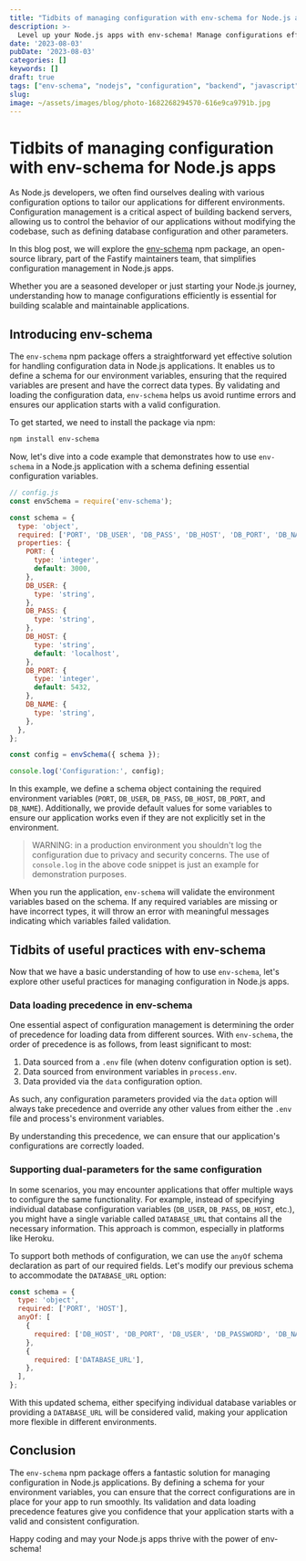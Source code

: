 ```yaml
---
title: "Tidbits of managing configuration with env-schema for Node.js apps"
description: >-
  Level up your Node.js apps with env-schema! Manage configurations effortlessly and learn useful practices for building for configuration management.
date: '2023-08-03'
pubDate: '2023-08-03'
categories: []
keywords: []
draft: true
tags: ["env-schema", "nodejs", "configuration", "backend", "javascript"]
slug: 
image: ~/assets/images/blog/photo-1682268294570-616e9ca9791b.jpg
---
```


# Tidbits of managing configuration with env-schema for Node.js apps

As Node.js developers, we often find ourselves dealing with various configuration options to tailor our applications for different environments. Configuration management is a critical aspect of building backend servers, allowing us to control the behavior of our applications without modifying the codebase, such as defining database configuration and other parameters.

In this blog post, we will explore the [env-schema](https://github.com/fastify/env-schema) npm package, an open-source library, part of the Fastify maintainers team, that simplifies configuration management in Node.js apps.

Whether you are a seasoned developer or just starting your Node.js journey, understanding how to manage configurations efficiently is essential for building scalable and maintainable applications.

## Introducing env-schema

The `env-schema` npm package offers a straightforward yet effective solution for handling configuration data in Node.js applications. It enables us to define a schema for our environment variables, ensuring that the required variables are present and have the correct data types. By validating and loading the configuration data, `env-schema` helps us avoid runtime errors and ensures our application starts with a valid configuration.

To get started, we need to install the package via npm:

```sh
npm install env-schema
```

Now, let's dive into a code example that demonstrates how to use `env-schema` in a Node.js application with a schema defining essential configuration variables.

```javascript
// config.js
const envSchema = require('env-schema');

const schema = {
  type: 'object',
  required: ['PORT', 'DB_USER', 'DB_PASS', 'DB_HOST', 'DB_PORT', 'DB_NAME'],
  properties: {
    PORT: {
      type: 'integer',
      default: 3000,
    },
    DB_USER: {
      type: 'string',
    },
    DB_PASS: {
      type: 'string',
    },
    DB_HOST: {
      type: 'string',
      default: 'localhost',
    },
    DB_PORT: {
      type: 'integer',
      default: 5432,
    },
    DB_NAME: {
      type: 'string',
    },
  },
};

const config = envSchema({ schema });

console.log('Configuration:', config);
```

In this example, we define a schema object containing the required environment variables (`PORT`, `DB_USER`, `DB_PASS`, `DB_HOST`, `DB_PORT`, and `DB_NAME`). Additionally, we provide default values for some variables to ensure our application works even if they are not explicitly set in the environment.

> WARNING: in a production environment you shouldn't log the configuration due to privacy and security concerns. The use of `console.log` in the above code snippet is just an example for demonstration purposes.

When you run the application, `env-schema` will validate the environment variables based on the schema. If any required variables are missing or have incorrect types, it will throw an error with meaningful messages indicating which variables failed validation.

## Tidbits of useful practices with env-schema

Now that we have a basic understanding of how to use `env-schema`, let's explore other useful practices for managing configuration in Node.js apps.

### Data loading precedence in env-schema

One essential aspect of configuration management is determining the order of precedence for loading data from different sources. With `env-schema`, the order of precedence is as follows, from least significant to most:

1. Data sourced from a `.env` file (when dotenv configuration option is set).
2. Data sourced from environment variables in `process.env`.
3. Data provided via the `data` configuration option.

As such, any configuration parameters provided via the `data` option will always take precedence and override any other values from either the `.env` file and process's environment variables.

By understanding this precedence, we can ensure that our application's configurations are correctly loaded.

### Supporting dual-parameters for the same configuration

In some scenarios, you may encounter applications that offer multiple ways to configure the same functionality. For example, instead of specifying individual database configuration variables (`DB_USER`, `DB_PASS`, `DB_HOST`, etc.), you might have a single variable called `DATABASE_URL` that contains all the necessary information. This approach is common, especially in platforms like Heroku.

To support both methods of configuration, we can use the `anyOf` schema declaration as part of our required fields. Let's modify our previous schema to accommodate the `DATABASE_URL` option:

```javascript
const schema = {
  type: 'object',
  required: ['PORT', 'HOST'],
  anyOf: [
    {
      required: ['DB_HOST', 'DB_PORT', 'DB_USER', 'DB_PASSWORD', 'DB_NAME'],
    },
    {
      required: ['DATABASE_URL'],
    },
  ],
};
```

With this updated schema, either specifying individual database variables or providing a `DATABASE_URL` will be considered valid, making your application more flexible in different environments.

## Conclusion

The `env-schema` npm package offers a fantastic solution for managing configuration in Node.js applications. By defining a schema for your environment variables, you can ensure that the correct configurations are in place for your app to run smoothly. Its validation and data loading precedence features give you confidence that your application starts with a valid and consistent configuration.

Happy coding and may your Node.js apps thrive with the power of env-schema!
